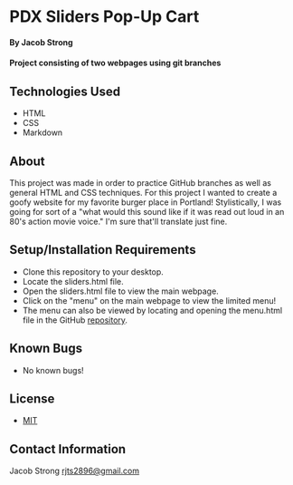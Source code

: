 # PDX Sliders Pop-Up Cart

#### By Jacob Strong

#### Project consisting of two webpages using git branches

## Technologies Used

* HTML
* CSS
* Markdown

## About

This project was made in order to practice GitHub branches as well as general HTML and CSS techniques. For this project I wanted to create a goofy website for my favorite burger place in Portland! Stylistically, I was going for sort of a "what would this sound like if it was read out loud in an 80's action movie voice." I'm sure that'll translate just fine.

## Setup/Installation Requirements

* Clone this repository to your desktop.
* Locate the sliders.html file.
* Open the sliders.html file to view the main webpage.
* Click on the "menu" on the main webpage to view the limited menu!
* The menu can also be viewed by locating and opening the menu.html file in the GitHub [repository](https://github.com/JacobTStrong/PDX-Sliders).

## Known Bugs

* No known bugs!

## License

* [MIT](https://en.wikipedia.org/wiki/MIT_License)

## Contact Information

Jacob Strong <a href="mailto:rjts2896@gmail.com">rjts2896@gmail.com</a>